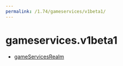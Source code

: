 ```yaml
---
permalink: /1.74/gameservices/v1beta1/
---
```


# gameservices.v1beta1



* [gameServicesRealm](gameServicesRealm.md)